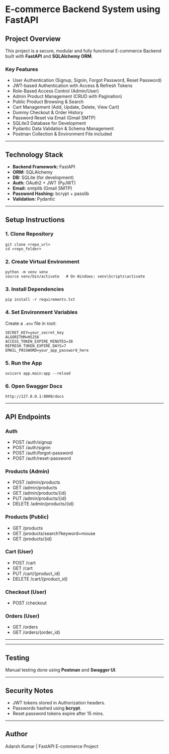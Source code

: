 
# E-commerce Backend System using FastAPI

## Project Overview

This project is a secure, modular and fully functional E-commerce Backend built with **FastAPI** and **SQLAlchemy ORM**.

### Key Features
- User Authentication (Signup, Signin, Forgot Password, Reset Password)
- JWT-based Authentication with Access & Refresh Tokens
- Role-Based Access Control (Admin/User)
- Admin Product Management (CRUD with Pagination)
- Public Product Browsing & Search
- Cart Management (Add, Update, Delete, View Cart)
- Dummy Checkout & Order History
- Password Reset via Email (Gmail SMTP)
- SQLite3 Database for Development
- Pydantic Data Validation & Schema Management
- Postman Collection & Environment File included

---

## Technology Stack

- **Backend Framework:** FastAPI
- **ORM:** SQLAlchemy
- **DB:** SQLite (for development)
- **Auth:** OAuth2 + JWT (PyJWT)
- **Email:** smtplib (Gmail SMTP)
- **Password Hashing:** bcrypt + passlib
- **Validation:** Pydantic

---

## Setup Instructions

### 1. Clone Repository
```
git clone <repo_url>
cd <repo_folder>
```

### 2. Create Virtual Environment
```
python -m venv venv
source venv/bin/activate   # On Windows: venv\Scripts\activate
```

### 3. Install Dependencies
```
pip install -r requirements.txt
```

### 4. Set Environment Variables
Create a `.env` file in root:
```
SECRET_KEY=your_secret_key
ALGORITHM=HS256
ACCESS_TOKEN_EXPIRE_MINUTES=30
REFRESH_TOKEN_EXPIRE_DAYS=7
EMAIL_PASSWORD=your_app_password_here
```

### 5. Run the App
```
uvicorn app.main:app --reload
```

### 6. Open Swagger Docs
```
http://127.0.0.1:8000/docs
```

---

## API Endpoints

### Auth
- POST /auth/signup
- POST /auth/signin
- POST /auth/forgot-password
- POST /auth/reset-password

### Products (Admin)
- POST /admin/products
- GET /admin/products
- GET /admin/products/{id}
- PUT /admin/products/{id}
- DELETE /admin/products/{id}

### Products (Public)
- GET /products
- GET /products/search?keyword=mouse
- GET /products/{id}

### Cart (User)
- POST /cart
- GET /cart
- PUT /cart/{product_id}
- DELETE /cart/{product_id}

### Checkout (User)
- POST /checkout

### Orders (User)
- GET /orders
- GET /orders/{order_id}

---

---

## Testing
Manual testing done using **Postman** and **Swagger UI**.

---

## Security Notes
- JWT tokens stored in Authorization headers.
- Passwords hashed using **bcrypt**.
- Reset password tokens expire after 15 mins.

---

## Author
Adarsh Kumar | FastAPI E-commerce Project